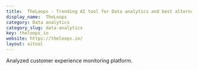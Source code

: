 ```yaml
---
title:  TheLoops - Trending AI tool for Data analytics and best alternatives
display_name:  TheLoops
category: Data analytics
category_slug: data-analytics
key: theloops_io
website: https://theloops.io/
layout: aitool
---
```


Analyzed customer experience monitoring platform.

